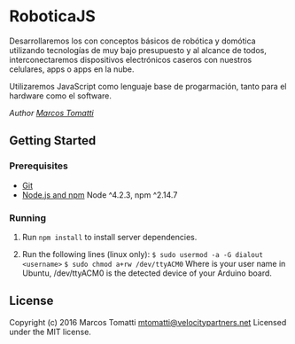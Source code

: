 # RoboticaJS
Desarrollaremos los con conceptos básicos de robótica y domótica utilizando tecnologías de muy bajo presupuesto y al alcance de todos, interconectaremos dispositivos electrónicos caseros con nuestros celulares, apps o apps en la nube.

Utilizaremos JavaScript como lenguaje base de progarmación, tanto para el hardware como el software. 

_Author [Marcos Tomatti](https://github.com/chefguevara/RoboticaJS)_

## Getting Started

### Prerequisites

- [Git](https://git-scm.com/)
- [Node.js and npm](nodejs.org) Node ^4.2.3, npm ^2.14.7

### Running

1. Run `npm install` to install server dependencies.

2. Run the following lines (linux only):
    `$ sudo usermod -a -G dialout <username>`
    `$ sudo chmod a+rw /dev/ttyACM0`
    Where <username> is your user name in Ubuntu, /dev/ttyACM0 is the detected device of your Arduino board.

<!--/* 3. Configure your app:
    - using example file: conf/app.conf.example.json
    - create conf/app.conf.json and edit secret, appid, etc */-->


<!--## Testing _(pending)_

Running `npm test` will run the unit tests with karma.-->

## License
Copyright (c) 2016 Marcos Tomatti <mtomatti@velocitypartners.net>
Licensed under the MIT license.
